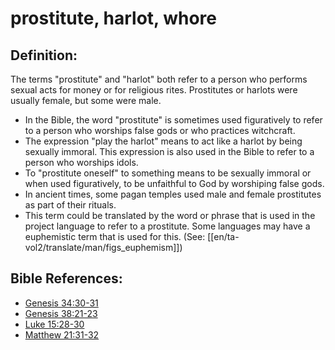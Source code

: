 # prostitute, harlot, whore #

## Definition: ##

The terms "prostitute" and "harlot" both refer to a person who performs sexual acts for money or for religious rites. Prostitutes or harlots were usually female, but some were male.

* In the Bible, the word "prostitute" is sometimes used figuratively to refer to a person who worships false gods or who practices witchcraft.
* The expression "play the harlot" means to act like a harlot by being sexually immoral. This expression is also used in the Bible to refer to a person who worships idols.
* To "prostitute oneself" to something means to be sexually immoral or when used figuratively, to be unfaithful to God by worshiping false gods.
* In ancient times, some pagan temples used male and female prostitutes as part of their rituals.
* This term could be translated by the word or phrase that is used in the project language to refer to a prostitute. Some languages may have a euphemistic term that is used for this. (See: [[en/ta-vol2/translate/man/figs_euphemism]])



## Bible References: ##

* [Genesis 34:30-31](en/tn/gen/help/34/30)
* [Genesis 38:21-23](en/tn/gen/help/38/21)
* [Luke 15:28-30](en/tn/luk/help/15/28)
* [Matthew 21:31-32](en/tn/mat/help/21/31)